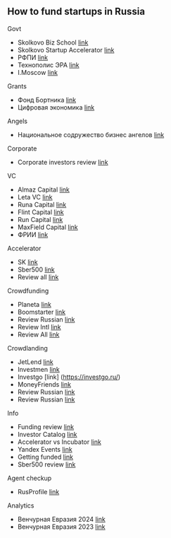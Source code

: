 ## How to fund startups in Russia

Govt

- Skolkovo Biz School [link](https://www.skolkovo.ru/)
- Skolkovo Startup Accelerator [link](https://startupschool15.events.sk.ru/)
- РФПИ [link](https://www.rdif.ru/)
- Технополис ЭРА [link](https://mil.ru/era/about.htm)
- I.Moscow [link](https://i.moscow/novator)

Grants 

- Фонд Бортника [link](https://www.fasie.ru/)
- Цифровая экономика [link](https://www.gosuslugi.ru/itindustry/grants)

Angels 

- Национальное содружество бизнес ангелов [link](http://www.russba.ru/)

Corporate

- Corporate investors review [link](https://rb.ru/list/corp-guide/)

VC 

- Almaz Capital [link](https://almazcapital.com/)
- Leta VC [link](https://www.leta.vc/)
- Runa Capital [link](https://runacap.com/)
- Flint Capital [link](https://flintcap.com/)
- Run Capital [link](https://runcapital.ru/)
- MaxField Capital [link](http://maxfield.vc/)
- ФРИИ [link](https://invest.iidf.ru/)

Accelerator 

- SK [link](https://sk.ru/technopark/startup_accelerator/)
- Sber500 [link](https://sberbank-500.ru/)
- Review all [link](https://vc.ru/money/864295-7-besplatnyh-biznes-akseleratorov-dlya-startapov-ot-finteha-do-promyshlennosti)

Crowdfunding

- Planeta [link](https://planeta.ru)
- Boomstarter [link](https://boomstarter.ru/)
- Review Russian [link](https://dgtlaw.ru/analytic/kraudfandingovye-platformy)
- Review Intl [link](https://dtf.ru/topraiting/3252472-luchshie-kraudfandingovye-platformy-top-10-reiting-2024)
- Review All [link](https://www.unisender.com/ru/blog/kraudfandingovye-platformy-dlya-sbora-deneg-na-proekty/)

Crowdlanding

- JetLend [link](https://jetlend.ru/)
- Investmen [link](https://investmen.pro/)
- Investgo [link] (https://investgo.ru/)
- MoneyFriends [link](https://www.moneyfriends.ru/)
- Review Russian [link](https://gos-oplata.ru/articles/kraudlendigovye-platformy)
- Review Russian [link](https://skillbox.ru/media/money/kak-ustroen-kraudlending-i-skolko-na-nyem-mozhno-zarabotat-likbez-dlya-investorov/)

Info

- Funding review [link](https://www.moedelo.org/club/article-knowledge/poisk-investora-dlya-startapa)
- Investor Catalog [link](https://get-investor.ru/catalog/accelerators)
- Accelerator vs Incubator [link](https://habr.com/en/companies/friifond/articles/195248/)
- Yandex Events [link](https://events.yandex.ru/)
- Getting funded [link](https://trends.rbc.ru/trends/innovation/5ebc4da29a79472e6283c01e)
- Sber500 review [link](https://bosfera.ru/bo/nedostatochno-verit-v-venchur-nado-razvivat-infrastrukturu)

Agent checkup

- RusProfile [link](https://www.rusprofile.ru/)

Analytics
- Венчурная Евразия 2024 [link](https://drive.google.com/file/d/1MBidQcylyJyh6CDcwSlR52-JDNoc5WGN/view)
- Венчурная Евразия 2023 [link](https://drive.google.com/file/d/1HLW_SqtnrfmsqsZdlbdtAMuiYK8x6mi0/view)